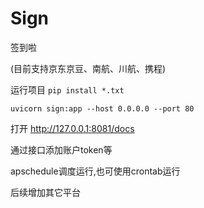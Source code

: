 # Sign
签到啦

(目前支持京东京豆、南航、川航、携程)

运行项目
`pip install *.txt`

`uvicorn sign:app --host 0.0.0.0 --port 80`

打开 http://127.0.0.1:8081/docs

通过接口添加账户token等

apschedule调度运行,也可使用crontab运行

后续增加其它平台
